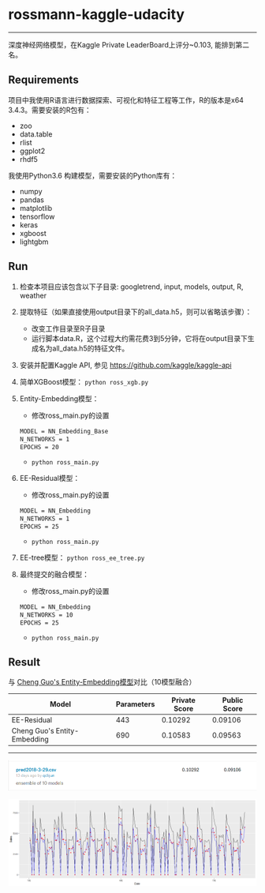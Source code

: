 # rossmann-kaggle-udacity

----
深度神经网络模型，在Kaggle Private LeaderBoard上评分~0.103, 能排到第二名。

## Requirements
项目中我使用R语言进行数据探索、可视化和特征工程等工作，R的版本是x64 3.4.3。需要安装的R包有：
- zoo 
- data.table
- rlist
- ggplot2
- rhdf5

我使用Python3.6 构建模型，需要安装的Python库有：
- numpy
- pandas
- matplotlib
- tensorflow
- keras
- xgboost
- lightgbm

## Run
1. 检查本项目应该包含以下子目录: googletrend, input, models, output, R, weather
2. 提取特征（如果直接使用output目录下的all_data.h5，则可以省略该步骤）： 
    - 改变工作目录至R子目录
    - 运行脚本data.R，这个过程大约需花费3到5分钟，它将在output目录下生成名为all_data.h5的特征文件。
3. 安装并配置Kaggle API, 参见 https://github.com/kaggle/kaggle-api
4. 简单XGBoost模型： ```python ross_xgb.py```
5. Entity-Embedding模型：
    - 修改ross_main.py的设置
    ```
    MODEL = NN_Embedding_Base
    N_NETWORKS = 1
    EPOCHS = 20
    ```
    - ```python ross_main.py```

6. EE-Residual模型：
    - 修改ross_main.py的设置
    ```
    MODEL = NN_Embedding
    N_NETWORKS = 1
    EPOCHS = 25
    ```
    - ```python ross_main.py```
    
7. EE-tree模型： ```python ross_ee_tree.py```
 
8. 最终提交的融合模型：
    - 修改ross_main.py的设置
    ```
    MODEL = NN_Embedding
    N_NETWORKS = 10
    EPOCHS = 25
    ```
    - ```python ross_main.py```

## Result

与 [Cheng Guo's Entity-Embedding模型](https://github.com/entron/entity-embedding-rossmann/tree/kaggle)对比（10模型融合）

| Model| Parameters    |  Private Score  | Public Score|
| --------| -----|---- |----|
| EE-Residual                  |  443     |   0.10292    |0.09106 |
| Cheng Guo's Entity-Embedding | 690      |   0.10583    |0.09563 |

 ---
 
 ![Submission](./imgs/submission.png)


 ![预测结果](./imgs/store77.png)
 
 

